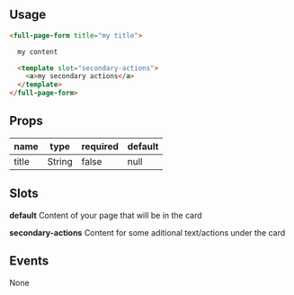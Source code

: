 ## Usage

```html
<full-page-form title="my title">

  my content

  <template slot="secondary-actions">
    <a>my secondary actions</a>
  </template>
</full-page-form>
```

## Props

| name | type | required | default |
| ---- | ---- | -------- | ------- |
| title | String | false | null |

## Slots

**default** Content of your page that will be in the card

**secondary-actions** Content for some aditional text/actions under the card

## Events

None
